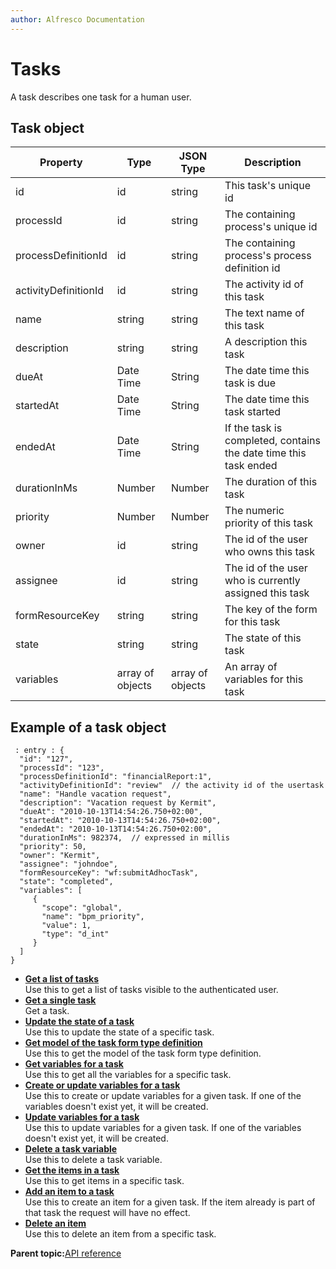 ```yaml
---
author: Alfresco Documentation
---
```


# Tasks

A task describes one task for a human user.

## Task object

|Property|Type|JSON Type|Description|
|--------|----|---------|-----------|
|id|id|string|This task's unique id|
|processId|id|string|The containing process's unique id|
|processDefinitionId|id|string|The containing process's process definition id|
|activityDefinitionId|id|string|The activity id of this task|
|name|string|string|The text name of this task|
|description|string|string|A description this task|
|dueAt|Date Time|String|The date time this task is due|
|startedAt|Date Time|String|The date time this task started|
|endedAt|Date Time|String|If the task is completed, contains the date time this task ended|
|durationInMs|Number|Number|The duration of this task|
|priority|Number|Number|The numeric priority of this task|
|owner|id|string|The id of the user who owns this task|
|assignee|id|string|The id of the user who is currently assigned this task|
|formResourceKey|string|string|The key of the form for this task|
|state|string|string|The state of this task|
|variables|array of objects|array of objects|An array of variables for this task|

## Example of a task object

```
 : entry : { 
  "id": "127", 
  "processId": "123", 
  "processDefinitionId": "financialReport:1", 
  "activityDefinitionId": "review"  // the activity id of the usertask
  "name": "Handle vacation request", 
  "description": "Vacation request by Kermit", 
  "dueAt": "2010-10-13T14:54:26.750+02:00", 
  "startedAt": "2010-10-13T14:54:26.750+02:00", 
  "endedAt": "2010-10-13T14:54:26.750+02:00", 
  "durationInMs": 982374,  // expressed in millis 
  "priority": 50, 
  "owner": "Kermit", 
  "assignee": "johndoe",
  "formResourceKey": "wf:submitAdhocTask",
  "state": "completed",
  "variables": [
     {
       "scope": "global",
       "name": "bpm_priority",
       "value": 1,
       "type": "d_int"
     }
  ]
}

```

-   **[Get a list of tasks](../../../pra/1/concepts/act-tasks-get-tasks.md)**  
Use this to get a list of tasks visible to the authenticated user.
-   **[Get a single task](../../../pra/1/concepts/act-tasks-get-task.md)**  
Get a task.
-   **[Update the state of a task](../../../pra/1/concepts/act-tasks-put-task.md)**  
Use this to update the state of a specific task.
-   **[Get model of the task form type definition](../../../pra/1/concepts/act-tasks-get-form-model.md)**  
Use this to get the model of the task form type definition.
-   **[Get variables for a task](../../../pra/1/concepts/act-tasks-get-variables.md)**  
Use this to get all the variables for a specific task.
-   **[Create or update variables for a task](../../../pra/1/concepts/act-tasks-post-variables.md)**  
Use this to create or update variables for a given task. If one of the variables doesn't exist yet, it will be created.
-   **[Update variables for a task](../../../pra/1/concepts/act-tasks-put-variables.md)**  
Use this to update variables for a given task. If one of the variables doesn't exist yet, it will be created.
-   **[Delete a task variable](../../../pra/1/concepts/act-tasks-delete-variables.md)**  
Use this to delete a task variable.
-   **[Get the items in a task](../../../pra/1/concepts/act-tasks-get-items.md)**  
Use this to get items in a specific task.
-   **[Add an item to a task](../../../pra/1/concepts/act-tasks-post-items.md)**  
Use this to create an item for a given task. If the item already is part of that task the request will have no effect.
-   **[Delete an item](../../../pra/1/concepts/act-tasks-delete-item.md)**  
Use this to delete an item from a specific task.

**Parent topic:**[API reference](../../../pra/1/concepts/pra-resources.md)

